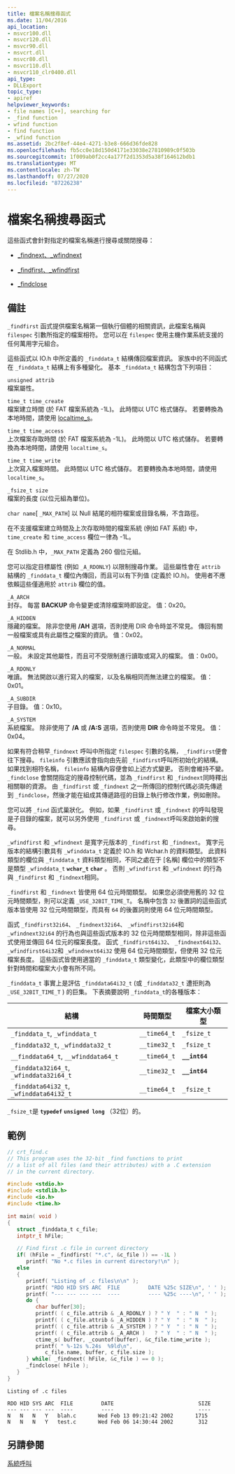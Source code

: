 ```yaml
---
title: 檔案名稱搜尋函式
ms.date: 11/04/2016
api_location:
- msvcr100.dll
- msvcr120.dll
- msvcr90.dll
- msvcrt.dll
- msvcr80.dll
- msvcr110.dll
- msvcr110_clr0400.dll
api_type:
- DLLExport
topic_type:
- apiref
helpviewer_keywords:
- file names [C++], searching for
- _find function
- wfind function
- find function
- _wfind function
ms.assetid: 2bc2f8ef-44e4-4271-b3e8-666d36fde828
ms.openlocfilehash: fb5cc0e18d150d4171e33038e27810989c0f503b
ms.sourcegitcommit: 1f009ab0f2cc4a177f2d1353d5a38f164612bdb1
ms.translationtype: MT
ms.contentlocale: zh-TW
ms.lasthandoff: 07/27/2020
ms.locfileid: "87226238"
---
```

# <a name="filename-search-functions"></a>檔案名稱搜尋函式

這些函式會針對指定的檔案名稱進行搜尋或關閉搜尋：

- [_findnext、_wfindnext](../c-runtime-library/reference/findnext-functions.md)

- [_findfirst、_wfindfirst](../c-runtime-library/reference/findfirst-functions.md)

- [_findclose](../c-runtime-library/reference/findclose.md)

## <a name="remarks"></a>備註

`_findfirst` 函式提供檔案名稱第一個執行個體的相關資訊，此檔案名稱與 `filespec` 引數所指定的檔案相符。 您可以在 `filespec` 使用主機作業系統支援的任何萬用字元組合。

這些函式以 IO.h 中所定義的 `_finddata_t` 結構傳回檔案資訊。 家族中的不同函式在 `_finddata_t` 結構上有多種變化。 基本 `_finddata_t` 結構包含下列項目：

`unsigned attrib`<br/>
檔案屬性。

`time_t time_create`<br/>
檔案建立時間 (於 FAT 檔案系統為 -1L)。 此時間以 UTC 格式儲存。 若要轉換為本地時間，請使用 [localtime_s](../c-runtime-library/reference/localtime-s-localtime32-s-localtime64-s.md)。

`time_t time_access`<br/>
上次檔案存取時間 (於 FAT 檔案系統為 -1L)。 此時間以 UTC 格式儲存。 若要轉換為本地時間，請使用 `localtime_s`。

`time_t time_write`<br/>
上次寫入檔案時間。 此時間以 UTC 格式儲存。 若要轉換為本地時間，請使用 `localtime_s`。

`_fsize_t size`<br/>
檔案的長度 (以位元組為單位)。

`char name`[ `_MAX_PATH`] 以 Null 結尾的相符檔案或目錄名稱，不含路徑。

在不支援檔案建立時間及上次存取時間的檔案系統 (例如 FAT 系統) 中， `time_create` 和 `time_access` 欄位一律為 -1L。

在 Stdlib.h 中，`_MAX_PATH` 定義為 260 個位元組。

您可以指定目標屬性 (例如 `_A_RDONLY`) 以限制搜尋作業。 這些屬性會在 `attrib` 結構的 `_finddata_t` 欄位內傳回，而且可以有下列值 (定義於 IO.h)。 使用者不應依賴這些僅適用於 `attrib` 欄位的值。

`_A_ARCH`<br/>
封存。 每當 **BACKUP** 命令變更或清除檔案時即設定。 值：0x20。

`_A_HIDDEN`<br/>
隱藏的檔案。 除非您使用 **/AH** 選項，否則使用 DIR 命令時並不常見。 傳回有關一般檔案或具有此屬性之檔案的資訊。 值：0x02。

`_A_NORMAL`<br/>
一般。 未設定其他屬性，而且可不受限制進行讀取或寫入的檔案。 值：0x00。

`_A_RDONLY`<br/>
唯讀。 無法開啟以進行寫入的檔案，以及名稱相同而無法建立的檔案。 值：0x01。

`_A_SUBDIR`<br/>
子目錄。 值：0x10。

`_A_SYSTEM`<br/>
系統檔案。 除非使用了 **/A** 或 **/A:S** 選項，否則使用 **DIR** 命令時並不常見。 值：0x04。

如果有符合稍早`_findnext` 呼叫中所指定 `filespec` 引數的名稱， `_findfirst`便會往下搜尋。 `fileinfo` 引數應該會指向由先前 `_findfirst`呼叫所初始化的結構。 如果找到相符名稱， `fileinfo` 結構內容便會如上述方式變更。 否則會維持不變。 `_findclose` 會關閉指定的搜尋控制代碼，並為 `_findfirst` 和 `_findnext`同時釋出相關聯的資源。 由 `_findfirst` 或 `_findnext` 之一所傳回的控制代碼必須先傳遞到 `_findclose`，然後才能在組成其傳遞路徑的目錄上執行修改作業，例如刪除。

您可以將 `_find` 函式巢狀化。 例如，如果 `_findfirst` 或 `_findnext` 的呼叫發現是子目錄的檔案，就可以另外使用 `_findfirst` 或 `_findnext`呼叫來啟始新的搜尋。

`_wfindfirst` 和 `_wfindnext` 是寬字元版本的 `_findfirst` 和 `_findnext`。 寬字元版本的結構引數具有 `_wfinddata_t` 定義於 IO.h 和 Wchar.h 的資料類型。 此資料類型的欄位與 `_finddata_t` 資料類型相同，不同之處在于 [名稱] 欄位中的類型不是類型 `_wfinddata_t` **`wchar_t`** **`char`** 。 否則 `_wfindfirst` 和 `_wfindnext` 的行為與 `_findfirst` 和 `_findnext`相同。

`_findfirst` 和 `_findnext` 皆使用 64 位元時間類型。 如果您必須使用舊的 32 位元時間類型，則可以定義 `_USE_32BIT_TIME_T`。 名稱中包含 `32` 後置詞的這些函式版本皆使用 32 位元時間類型，而具有 `64` 的後置詞則使用 64 位元時間類型。

函式 `_findfirst32i64`、 `_findnext32i64`、 `_wfindfirst32i64`和 `_wfindnext32i64` 的行為也與這些函式版本的 32 位元時間類型相同，除非這些函式使用並傳回 64 位元的檔案長度。 函式 `_findfirst64i32`、 `_findnext64i32`、 `_wfindfirst64i32`和 `_wfindnext64i32` 使用 64 位元時間類型，但使用 32 位元檔案長度。 這些函式皆使用適當的 `_finddata_t` 類型變化，此類型中的欄位類型針對時間和檔案大小會有所不同。

`_finddata_t` 事實上是評估 `_finddata64i32_t` (或 `_finddata32_t` 遭拒則為 `_USE_32BIT_TIME_T` ) 的巨集。 下表摘要說明 `_finddata_t`的各種版本：

|結構|時間類型|檔案大小類型|
|---------------|---------------|--------------------|
|`_finddata_t`, `_wfinddata_t`|`__time64_t`|`_fsize_t`|
|`_finddata32_t`, `_wfinddata32_t`|`__time32_t`|`_fsize_t`|
|`__finddata64_t`, `__wfinddata64_t`|`__time64_t`|**`__int64`**|
|`_finddata32i64_t`, `_wfinddata32i64_t`|`__time32_t`|**`__int64`**|
|`_finddata64i32_t`, `_wfinddata64i32_t`|`__time64_t`|`_fsize_t`|

`_fsize_t`是 **`typedef`** **`unsigned long`** （32位）的。

## <a name="example"></a>範例

```c
// crt_find.c
// This program uses the 32-bit _find functions to print
// a list of all files (and their attributes) with a .C extension
// in the current directory.

#include <stdio.h>
#include <stdlib.h>
#include <io.h>
#include <time.h>

int main( void )
{
   struct _finddata_t c_file;
   intptr_t hFile;

   // Find first .c file in current directory
   if( (hFile = _findfirst( "*.c", &c_file )) == -1L )
      printf( "No *.c files in current directory!\n" );
   else
   {
      printf( "Listing of .c files\n\n" );
      printf( "RDO HID SYS ARC  FILE         DATE %25c SIZE\n", ' ' );
      printf( "--- --- --- ---  ----         ---- %25c ----\n", ' ' );
      do {
         char buffer[30];
         printf( ( c_file.attrib & _A_RDONLY ) ? " Y  " : " N  " );
         printf( ( c_file.attrib & _A_HIDDEN ) ? " Y  " : " N  " );
         printf( ( c_file.attrib & _A_SYSTEM ) ? " Y  " : " N  " );
         printf( ( c_file.attrib & _A_ARCH )   ? " Y  " : " N  " );
         ctime_s( buffer, _countof(buffer), &c_file.time_write );
         printf( " %-12s %.24s  %9ld\n",
            c_file.name, buffer, c_file.size );
      } while( _findnext( hFile, &c_file ) == 0 );
      _findclose( hFile );
   }
}
```

```Output
Listing of .c files

RDO HID SYS ARC  FILE         DATE                           SIZE
--- --- --- ---  ----         ----                           ----
N   N   N   Y   blah.c       Wed Feb 13 09:21:42 2002       1715
N   N   N   Y   test.c       Wed Feb 06 14:30:44 2002        312
```

## <a name="see-also"></a>另請參閱

[系統呼叫](../c-runtime-library/system-calls.md)
